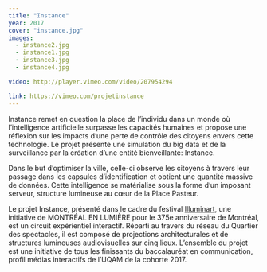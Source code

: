 ```yaml
---
title: "Instance"
year: 2017
cover: "instance.jpg"
images:
  - instance2.jpg
  - instance1.jpg
  - instance3.jpg
  - instance4.jpg

video: http://player.vimeo.com/video/207954294

link: https://vimeo.com/projetinstance
---
```


Instance remet en question la place de l’individu dans un monde où l’intelligence artificielle surpasse les capacités humaines et propose une réflexion sur les impacts d’une perte de contrôle des citoyens envers cette technologie. Le projet présente une simulation du big data et de la surveillance par la création d’une entité bienveillante: Instance.

Dans le but d’optimiser la ville, celle-ci observe les citoyens à travers leur passage dans les capsules d’identification et obtient une quantité massive de données. Cette intelligence se matérialise sous la forme d’un imposant serveur, structure lumineuse au cœur de la Place Pasteur.

Le projet Instance, présenté dans le cadre du festival [Illuminart](http://experienceilluminart.com/), une initiative de MONTRÉAL EN LUMIÈRE pour le 375e anniversaire de Montréal, est un circuit expérientiel interactif. Réparti au travers du réseau du Quartier des spectacles, il est composé de projections architecturales et de structures lumineuses audiovisuelles sur cinq lieux. L’ensemble du projet est une initiative de tous les finissants du baccalauréat en communication, profil médias interactifs de l’UQAM de la cohorte 2017.
